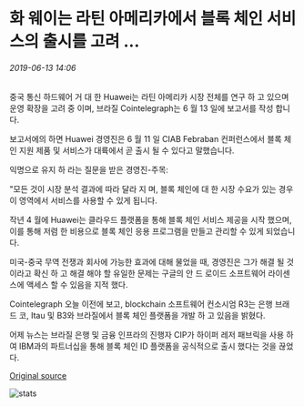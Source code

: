 # 화 웨이는 라틴 아메리카에서 블록 체인 서비스의 출시를 고려 ...

###### 2019-06-13 14:06

중국 통신 하드웨어 거 대 한 Huawei는 라틴 아메리카 시장 전체를 연구 하 고 있으며 운영 확장을 고려 중 이며, 브라질 Cointelegraph는 6 월 13 일에 보고서를 작성 합니다.

보고서에의 하면 Huawei 경영진은 6 월 11 일 CIAB Febraban 컨퍼런스에서 블록 체인 지원 제품 및 서비스가 대륙에서 곧 출시 될 수 있다고 말했습니다.

익명으로 유지 하 라는 질문을 받은 경영진-주목:

"모든 것이 시장 분석 결과에 따라 달라 지 며, 블록 체인에 대 한 시장 수요가 있는 경우이 영역에서 서비스를 사용할 수 있게 됩니다.

작년 4 월에 Huawei는 클라우드 플랫폼을 통해 블록 체인 서비스 제공을 시작 했으며,이를 통해 저렴 한 비용으로 블록 체인 응용 프로그램을 만들고 관리할 수 있게 되었습니다.

미국-중국 무역 전쟁과 회사에 가능한 효과에 대해 물었을 때, 경영진은 그가 해결 될 것 이라고 확신 하 고 해결 해야 할 유일한 문제는 구글의 안 드 로이드 소프트웨어 라이센스에 액세스 할 수 있음을 지적 했다.

Cointelegraph 오늘 이전에 보고, blockchain 소프트웨어 컨소시엄 R3는 은행 브래드 코, Itau 및 B3와 브라질에서 블록 체인 플랫폼을 개발 하 고 있음을 밝혔다.

어제 뉴스는 브라질 은행 및 금융 인프라의 진행자 CIP가 하이퍼 레저 패브릭을 사용 하 여 IBM과의 파트너십을 통해 블록 체인 ID 플랫폼을 공식적으로 출시 했다는 것을 끊었다.

[Original source](https://cointelegraph.com/news/huawei-considering-launch-of-blockchain-services-in-latin-america)

![stats](https://c.statcounter.com/11760860/0/a89fa40b/1/ "stats")